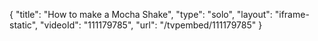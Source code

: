 {
    "title": "How to make a Mocha Shake",
    "type": "solo",
    "layout": "iframe-static",
    "videoId": "111179785",
    "url": "\/tvpembed\/111179785"
}